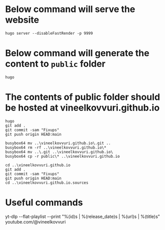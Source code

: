 # Below command will serve the website
`hugo server --disableFastRender -p 9999`

# Below command will generate the content to `public` folder
`hugo`

# The contents of public folder should be hosted at vineelkovvuri.github.io

```
hugo
git add .
git commit -sam "Fixups"
git push origin HEAD:main

busybox64 mv ..\vineelkovvuri.github.io\.git ..
busybox64 rm -rf ..\vineelkovvuri.github.io\*
busybox64 mv ..\.git ..\vineelkovvuri.github.io\
busybox64 cp -r public\* ..\vineelkovvuri.github.io

cd ..\vineelkovvuri.github.io
git add .
git commit -sam "Fixups"
git push origin HEAD:main
cd ..\vineelkovvuri.github.io.sources
```

# Useful commands
yt-dlp --flat-playlist --print "%(id)s | %(release_date)s | %(url)s | %(title)s" youtube.com/@vineelkovvuri
